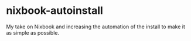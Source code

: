 # nixbook-autoinstall
My take on Nixbook and increasing the automation of the install to make it as simple as possible.
